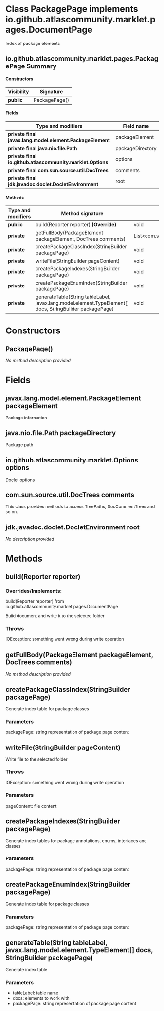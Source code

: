 Class PackagePage implements io.github.atlascommunity.marklet.pages.DocumentPage
================================================================================
Index of package elements

io.github.atlascommunity.marklet.pages.PackagePage Summary
-------
#### Constructors
| Visibility | Signature     |
| ---------- | ------------- |
| **public** | PackagePage() |
#### Fields
| Type and modifiers                                         | Field name       |
| ---------------------------------------------------------- | ---------------- |
| **private final javax.lang.model.element.PackageElement**  | packageElement   |
| **private final java.nio.file.Path**                       | packageDirectory |
| **private final io.github.atlascommunity.marklet.Options** | options          |
| **private final com.sun.source.util.DocTrees**             | comments         |
| **private final jdk.javadoc.doclet.DocletEnvironment**     | root             |
#### Methods
| Type and modifiers | Method signature                                                                                         | Return type                          |
| ------------------ | -------------------------------------------------------------------------------------------------------- | ------------------------------------ |
| **public**         | build(Reporter reporter) **(Override)**                                                                  | void                                 |
| **private**        | getFullBody(PackageElement packageElement, DocTrees comments)                                            | List<com.sun.source.doctree.DocTree> |
| **private**        | createPackageClassIndex(StringBuilder packagePage)                                                       | void                                 |
| **private**        | writeFile(StringBuilder pageContent)                                                                     | void                                 |
| **private**        | createPackageIndexes(StringBuilder packagePage)                                                          | void                                 |
| **private**        | createPackageEnumIndex(StringBuilder packagePage)                                                        | void                                 |
| **private**        | generateTable(String tableLabel, javax.lang.model.element.TypeElement[] docs, StringBuilder packagePage) | void                                 |

Constructors
============
PackagePage()
-------------
*No method description provided*



Fields
======
javax.lang.model.element.PackageElement packageElement
------------------------------------------------------
Package information


java.nio.file.Path packageDirectory
-----------------------------------
Package path


io.github.atlascommunity.marklet.Options options
------------------------------------------------
Doclet options


com.sun.source.util.DocTrees comments
-------------------------------------
This class provides methods to access TreePaths, DocCommentTrees and so on.


jdk.javadoc.doclet.DocletEnvironment root
-----------------------------------------
*No description provided*



Methods
=======
build(Reporter reporter)
------------------------
### Overrides/Implements:
build(Reporter reporter) from io.github.atlascommunity.marklet.pages.DocumentPage

Build document and write it to the selected folder

### Throws

IOException: something went wrong during write operation


getFullBody(PackageElement packageElement, DocTrees comments)
-------------------------------------------------------------
*No method description provided*


createPackageClassIndex(StringBuilder packagePage)
--------------------------------------------------
Generate index table for package classes

### Parameters

packagePage: string representation of package page content


writeFile(StringBuilder pageContent)
------------------------------------
Write file to the selected folder

### Throws

IOException: something went wrong during write operation

### Parameters

pageContent: file content


createPackageIndexes(StringBuilder packagePage)
-----------------------------------------------
Generate index tables for package annotations, enums, interfaces and classes

### Parameters

packagePage: string representation of package page content


createPackageEnumIndex(StringBuilder packagePage)
-------------------------------------------------
Generate index table for package classes

### Parameters

packagePage: string representation of package page content


generateTable(String tableLabel, javax.lang.model.element.TypeElement[] docs, StringBuilder packagePage)
--------------------------------------------------------------------------------------------------------
Generate index table

### Parameters

- tableLabel: table name
- docs: elements to work with
- packagePage: string representation of package page content




